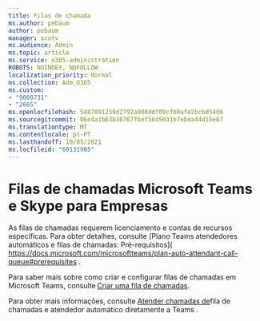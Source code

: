 ```yaml
---
title: Filas de chamada
ms.author: pebaum
author: pebaum
manager: scotv
ms.audience: Admin
ms.topic: article
ms.service: o365-administration
ROBOTS: NOINDEX, NOFOLLOW
localization_priority: Normal
ms.collection: Adm_O365
ms.custom:
- "9000731"
- "2665"
ms.openlocfilehash: 5487891259d2792a908ddf09cfb0afe2bcbd5406
ms.sourcegitcommit: 06e4a1b63b36767fbef56d5031b7ebea44d15e67
ms.translationtype: MT
ms.contentlocale: pt-PT
ms.lasthandoff: 10/05/2021
ms.locfileid: "60131905"
---
```

# <a name="call-queues-in-microsoft-teams-and-skype-for-business"></a>Filas de chamadas Microsoft Teams e Skype para Empresas 

As filas de chamadas requerem licenciamento e contas de recursos específicas. Para obter detalhes, consulte [Plano Teams atendedores automáticos e filas de chamadas: Pré-requisitos]( https://docs.microsoft.com/microsoftteams/plan-auto-attendant-call-queue#prerequisites . 

Para saber mais sobre como criar e configurar filas de chamadas em Microsoft Teams, consulte [Criar uma fila de chamadas](https://docs.microsoft.com/microsoftteams/create-a-phone-system-call-queue). 

Para obter mais informações, consulte [Atender chamadas de](https://docs.microsoft.com/microsoftteams/answer-auto-attendant-and-call-queue-calls)fila de chamadas e atendedor automático diretamente a Teams . 